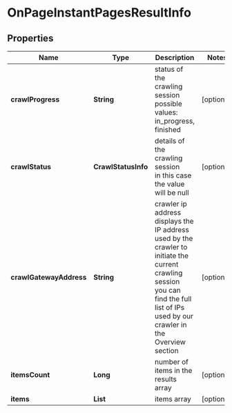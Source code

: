 # OnPageInstantPagesResultInfo


## Properties

| Name | Type | Description | Notes |
|------------ | ------------- | ------------- | -------------|
**crawlProgress** | **String** | status of the crawling session<br>possible values: in_progress, finished |[optional]|
**crawlStatus** | **CrawlStatusInfo** | details of the crawling session<br>in this case the value will be null |[optional]|
**crawlGatewayAddress** | **String** | crawler ip address<br>displays the IP address used by the crawler to initiate the current crawling session<br>you can find the full list of IPs used by our crawler in the Overview section |[optional]|
**itemsCount** | **Long** | number of items in the results array |[optional]|
**items** | **List<BaseOnPageResourceItem>** | items array |[optional]|